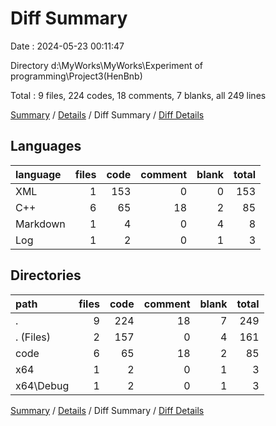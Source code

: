 # Diff Summary

Date : 2024-05-23 00:11:47

Directory d:\\MyWorks\\MyWorks\\Experiment of programming\\Project3(HenBnb)

Total : 9 files,  224 codes, 18 comments, 7 blanks, all 249 lines

[Summary](results.md) / [Details](details.md) / Diff Summary / [Diff Details](diff-details.md)

## Languages
| language | files | code | comment | blank | total |
| :--- | ---: | ---: | ---: | ---: | ---: |
| XML | 1 | 153 | 0 | 0 | 153 |
| C++ | 6 | 65 | 18 | 2 | 85 |
| Markdown | 1 | 4 | 0 | 4 | 8 |
| Log | 1 | 2 | 0 | 1 | 3 |

## Directories
| path | files | code | comment | blank | total |
| :--- | ---: | ---: | ---: | ---: | ---: |
| . | 9 | 224 | 18 | 7 | 249 |
| . (Files) | 2 | 157 | 0 | 4 | 161 |
| code | 6 | 65 | 18 | 2 | 85 |
| x64 | 1 | 2 | 0 | 1 | 3 |
| x64\\Debug | 1 | 2 | 0 | 1 | 3 |

[Summary](results.md) / [Details](details.md) / Diff Summary / [Diff Details](diff-details.md)